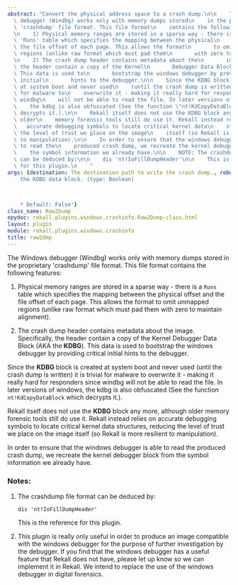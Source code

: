 ```yaml
---
abstract: "Convert the physical address space to a crash dump.\n\n    The Windows\
  \ debugger (Windbg) works only with memory dumps stored\n    in the proprietary\
  \ 'crashdump' file format. This file format\n    contains the following features:\n\
  \n    1) Physical memory ranges are stored in a sparse way - there is a\n      \
  \ 'Runs' table which specifies the mapping between the physical\n       offset and\
  \ the file offset of each page. This allows the format\n       to omit unmapped\
  \ regions (unlike raw format which must pad them\n       with zero to maintain alignment).\n\
  \n    2) The crash dump header contains metadata about the\n       image. Specifically,\
  \ the header contain a copy of the Kernel\n       Debugger Data Block (AKA the KDBG).\
  \ This data is used to\n       bootstrap the windows debugger by providing critical\
  \ initial\n       hints to the debugger.\n\n    Since the KDBG block is created\
  \ at system boot and never used\n    (until the crash dump is written) it is trivial\
  \ for malware to\n    overwrite it - making it really hard for responders since\
  \ windbg\n    will not be able to read the file. In later versions of windows,\n\
  \    the kdbg is also obfuscated (See the function \"nt!KdCopyDataBlock\"\n    which\
  \ decrypts it.).\n\n    Rekall itself does not use the KDBG block any more, although\
  \ older\n    memory forensic tools still do use it. Rekall instead relies on\n \
  \   accurate debugging symbols to locate critical kernel data\n    structures, reducing\
  \ the level of trust we place on the image\n    itself (so Rekall is more resilient\
  \ to manipulation).\n\n    In order to ensure that the windows debugger is able\
  \ to read the\n    produced crash dump, we recreate the kernel debugger block from\n\
  \    the symbol information we already have.\n\n    NOTE: The crashdump file format\
  \ can be deduced by:\n\n    dis 'nt!IoFillDumpHeader'\n\n    This is the reference\
  \ for this plugin.\n    "
args: {destination: The destination path to write the crash dump., rebuild: 'Rebuild
    the KDBG data block. (type: Boolean)



    * Default: False'}
class_name: Raw2Dump
epydoc: rekall.plugins.windows.crashinfo.Raw2Dump-class.html
layout: plugin
module: rekall.plugins.windows.crashinfo
title: raw2dmp
---
```


The Windows debugger (Windbg) works only with memory dumps stored
in the proprietary 'crashdump' file format. This file format
contains the following features:

1. Physical memory ranges are stored in a sparse way - there is a
   `Runs` table which specifies the mapping between the physical
   offset and the file offset of each page. This allows the format
   to omit unmapped regions (unlike raw format which must pad them
   with zero to maintain alignment).

2. The crash dump header contains metadata about the
   image. Specifically, the header contain a copy of the Kernel
   Debugger Data Block (AKA the **KDBG**). This data is used to
   bootstrap the windows debugger by providing critical initial
   hints to the debugger.

Since the **KDBG** block is created at system boot and never used (until the
crash dump is written) it is trivial for malware to overwrite it - making it
really hard for responders since windbg will not be able to read the file. In
later versions of windows, the kdbg is also obfuscated (See the function
`nt!KdCopyDataBlock` which decrypts it.).

Rekall itself does not use the **KDBG** block any more, although older memory
forensic tools still do use it. Rekall instead relies on accurate debugging
symbols to locate critical kernel data structures, reducing the level of trust
we place on the image itself (so Rekall is more resilient to manipulation).

In order to ensure that the windows debugger is able to read the produced crash
dump, we recreate the kernel debugger block from the symbol information we
already have.

### Notes:

1. The crashdump file format can be deduced by:
   ```
   dis 'nt!IoFillDumpHeader'
   ```
   This is the reference for this plugin.

2. This plugin is really only useful in order to produce an image compatible
   with the windows debugger for the purpose of further investigation by the
   debugger. If you find that the windows debugger has a useful feature that
   Rekall does not have, please let up know so we can implement it in Rekall. We
   intend to replace the use of the windows debugger in digital forensics.
